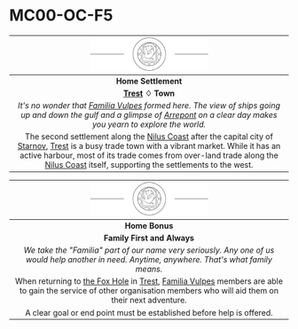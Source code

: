 # MC00-OC-F5

| <img src="../images/card-icons/familia-vulpes.png" height="60" /> |
|:---:|
| **Home Settlement** |
| **[Trest](../places/towns/trest.md) ♢ Town** |
| *It's no wonder that [Familia Vulpes](../organisations/familia-vulpes.md) formed here. The view of ships going up and down the gulf and a glimpse of [Arrepont](../places/cities/arrepont.md) on a clear day makes you yearn to explore the world.* |
| The second settlement along the [Nilus Coast](../civilisations/nilsavnic-alliance/states/nilus-coast.md) after the capital city of [Starnov](../places/cities/starnov.md), [Trest](../places/towns/trest.md) is a busy trade town with a vibrant market. While it has an active harbour, most of its trade comes from over-land trade along the [Nilus Coast](../civilisations/nilsavnic-alliance/states/nilus-coast.md) itself, supporting the settlements to the west. |

| <img src="../images/card-icons/familia-vulpes.png" height="60" /> |
|:---:|
| **Home Bonus** |
| **Family First and Always** |
| *We take the "Familia" part of our name very seriously. Any one of us would help another in need. Anytime, anywhere. That's what family means.* |
| When returning to [the Fox Hole](../places/buildings/the-fox-hole.md) in [Trest](../places/towns/trest.md), [Familia Vulpes](../organisations/familia-vulpes.md) members are able to gain the service of other organisation members who will aid them on their next adventure. |
| A clear goal or end point must be established before help is offered. |
